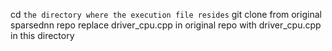 cd `the directory where the execution file resides`
git clone from original sparsednn repo
replace driver_cpu.cpp in original repo with driver_cpu.cpp in this directory
